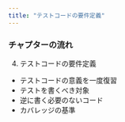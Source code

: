 ```yaml
---
title: "テストコードの要件定義"
---
```

### チャプターの流れ
4. テストコードの要件定義
- テストコードの意義を一度復習
- テストを書くべき対象
- 逆に書く必要のないコード
- カバレッジの基準